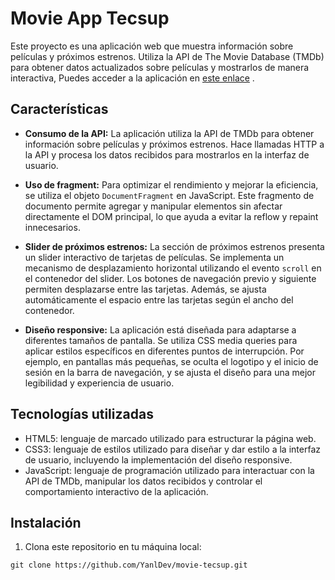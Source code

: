 # Movie App Tecsup

Este proyecto es una aplicación web que muestra información sobre películas y próximos estrenos. Utiliza la API de The Movie Database (TMDb) para obtener datos actualizados sobre películas y mostrarlos de manera interactiva,  Puedes acceder a la aplicación en [este enlace](https://648699acc8f2a60b6c2a1731--papaya-kulfi-ea3ddf.netlify.app/) .



## Características

- **Consumo de la API:** La aplicación utiliza la API de TMDb para obtener información sobre películas y próximos estrenos. Hace llamadas HTTP a la API y procesa los datos recibidos para mostrarlos en la interfaz de usuario.

- **Uso de fragment:** Para optimizar el rendimiento y mejorar la eficiencia, se utiliza el objeto `DocumentFragment` en JavaScript. Este fragmento de documento permite agregar y manipular elementos sin afectar directamente el DOM principal, lo que ayuda a evitar la reflow y repaint innecesarios.

- **Slider de próximos estrenos:** La sección de próximos estrenos presenta un slider interactivo de tarjetas de películas. Se implementa un mecanismo de desplazamiento horizontal utilizando el evento `scroll` en el contenedor del slider. Los botones de navegación previo y siguiente permiten desplazarse entre las tarjetas. Además, se ajusta automáticamente el espacio entre las tarjetas según el ancho del contenedor.

- **Diseño responsive:** La aplicación está diseñada para adaptarse a diferentes tamaños de pantalla. Se utiliza CSS media queries para aplicar estilos específicos en diferentes puntos de interrupción. Por ejemplo, en pantallas más pequeñas, se oculta el logotipo y el inicio de sesión en la barra de navegación, y se ajusta el diseño para una mejor legibilidad y experiencia de usuario.

## Tecnologías utilizadas

- HTML5: lenguaje de marcado utilizado para estructurar la página web.
- CSS3: lenguaje de estilos utilizado para diseñar y dar estilo a la interfaz de usuario, incluyendo la implementación del diseño responsive.
- JavaScript: lenguaje de programación utilizado para interactuar con la API de TMDb, manipular los datos recibidos y controlar el comportamiento interactivo de la aplicación.

## Instalación

1. Clona este repositorio en tu máquina local: 
```shell
git clone https://github.com/YanlDev/movie-tecsup.git

